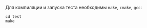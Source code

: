 Для компиляции и запуска теста необходимы ```make```, ```cmake```, ```gcc```:
```
cd test
make
```

